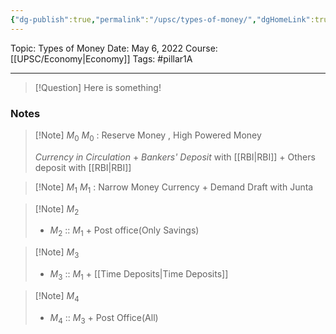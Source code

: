 ```yaml
---
{"dg-publish":true,"permalink":"/upsc/types-of-money/","dgHomeLink":true,"dgPassFrontmatter":false}
---
```


Topic: Types of Money
Date: May 6, 2022
Course:[[UPSC/Economy|Economy]]
Tags: #pillar1A

---

> [!Question]
> Here is something! 


### Notes
 > [!Note] $M_0$
 > $M_0$ : Reserve Money , High Powered Money
 > 
 > *Currency in Circulation* + *Bankers' Deposit* with [[RBI|RBI]] + Others deposit with [[RBI|RBI]]

>[!Note] $M_1$
>$M_1$ : Narrow Money 
>Currency + Demand Draft with Junta

>[!Note] $M_2$
>- $M_2$ :: $M_1$ + Post office(Only Savings)

>[!Note] $M_3$
>- $M_3$ :: $M_1$ + [[Time Deposits|Time Deposits]]

>[!Note] $M_4$
>- $M_4$ :: $M_3$ + Post Office(All)











